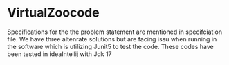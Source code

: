 # VirtualZoocode
Specifications for the the problem statement are mentioned in specifciation file.
We have three altenrate solutions but are facing issu when running in the software which is utilizing  Junit5 to test the code.
These codes have been tested in ideaIntellij with Jdk 17
